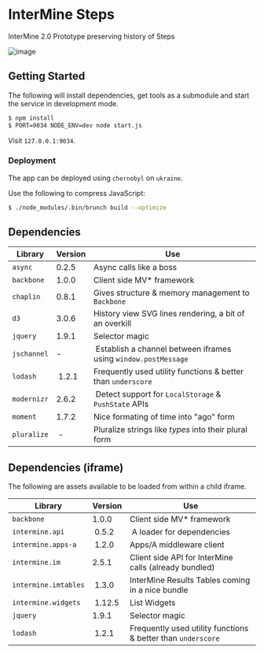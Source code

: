 # InterMine Steps

InterMine 2.0 Prototype preserving history of Steps

![image](https://raw.github.com/intermine/intermine-steps/master/example.png)

## Getting Started

The following will install dependencies, get tools as a submodule and start the service in development mode.

```bash
$ npm install
$ PORT=9034 NODE_ENV=dev node start.js
```

Visit ``127.0.0.1:9034``.

### Deployment

The app can be deployed using `chernobyl` on `ukraine`.

Use the following to compress JavaScript:

```bash
$ ./node_modules/.bin/brunch build --optimize
```

## Dependencies

Library | Version | Use
--- | --- | ---
`async` | 0.2.5 | Async calls like a boss
`backbone` | 1.0.0 | Client side MV* framework
`chaplin` | 0.8.1 | Gives structure & memory management to `Backbone`
`d3` | 3.0.6 | History view SVG lines rendering, a bit of an overkill
`jquery` | 1.9.1 | Selector magic
`jschannel` | - | Establish a channel between iframes using `window.postMessage`
`lodash` | 1.2.1 | Frequently used utility functions & better than `underscore`
`modernizr` | 2.6.2 | Detect support for `LocalStorage` & `PushState` APIs
`moment` | 1.7.2 | Nice formating of time into "ago" form
`pluralize` | - | Pluralize strings like *types* into their plural form

## Dependencies (iframe)

The following are assets available to be loaded from within a child iframe.

Library | Version | Use
--- | --- | ---
`backbone` | 1.0.0 | Client side MV* framework
`intermine.api` | 0.5.2 | A loader for dependencies
`intermine.apps-a` | 1.2.0 | Apps/A middleware client
`intermine.im` | 2.5.1 | Client side API for InterMine calls (already bundled)
`intermine.imtables` | 1.3.0 | InterMine Results Tables coming in a nice bundle
`intermine.widgets` | 1.12.5 | List Widgets
`jquery` | 1.9.1 | Selector magic
`lodash` | 1.2.1 | Frequently used utility functions & better than `underscore`